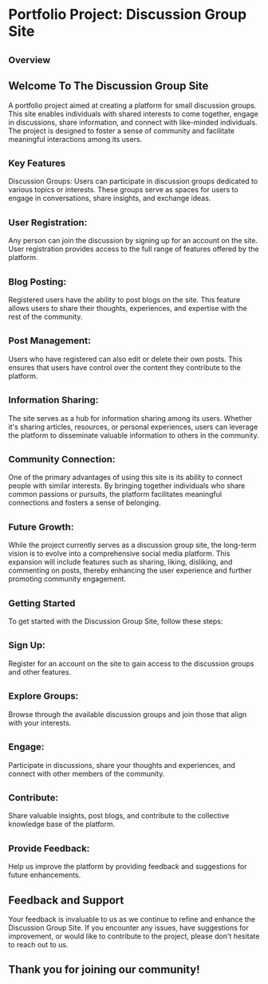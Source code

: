 ## <span style='font-size: 28px'> Portfolio Project: Discussion Group Site </span>
## <span style='font-size: 18px'>Overview </span>

## <span style='font-size: 24px, font-weight: 200'>Welcome To The Discussion Group Site <span>
 A portfolio project aimed at creating a platform for small discussion groups. This site enables individuals with shared interests to come together, engage in discussions, share information, and connect with like-minded individuals. The project is designed to foster a sense of community and facilitate meaningful interactions among its users.

## <span style='font-size: 18px'> Key Features </span>
Discussion Groups: Users can participate in discussion groups dedicated to various topics or interests. These groups serve as spaces for users to engage in conversations, share insights, and exchange ideas.

## <span style='font-size: 18px'> User Registration: </span>
Any person can join the discussion by signing up for an account on the site. User registration provides access to the full range of features offered by the platform.

 ## <span style='font-size: 18px'> Blog Posting: </span>
 Registered users have the ability to post blogs on the site. This feature allows users to share their thoughts, experiences, and expertise with the rest of the community.

## <span style='font-size: 18px'>Post Management: </span>
Users who have registered can also edit or delete their own posts. This ensures that users have control over the content they contribute to the platform.

## <span style='font-size: 18px'> Information Sharing: </span>
The site serves as a hub for information sharing among its users. Whether it's sharing articles, resources, or personal experiences, users can leverage the platform to disseminate valuable information to others in the community.

## <span style='font-size: 18px'> Community Connection: </span>
One of the primary advantages of using this site is its ability to connect people with similar interests. By bringing together individuals who share common passions or pursuits, the platform facilitates meaningful connections and fosters a sense of belonging.

## <span style='font-size: 18px'> Future Growth: </span>
While the project currently serves as a discussion group site, the long-term vision is to evolve into a comprehensive social media platform. This expansion will include features such as sharing, liking, disliking, and commenting on posts, thereby enhancing the user experience and further promoting community engagement.

## <span style='font-size: 18px'> Getting Started </span>
To get started with the Discussion Group Site, follow these steps:

## <span style='font-size: 18px'>Sign Up: </span>
Register for an account on the site to gain access to the discussion groups and other features.

## <span style='font-size: 18px'> Explore Groups: </span>
Browse through the available discussion groups and join those that align with your interests.

## <span style='font-size: 18px'> Engage: </span>
Participate in discussions, share your thoughts and experiences, and connect with other members of the community.

## <span style='font-size: 18px'> Contribute: </span>
Share valuable insights, post blogs, and contribute to the collective knowledge base of the platform.

## <span style='font-size: 18px'>Provide Feedback: </span>
Help us improve the platform by providing feedback and suggestions for future enhancements.

## <span style='font-size: 24px, font-weight: 400'>Feedback and Support </span>
Your feedback is invaluable to us as we continue to refine and enhance the Discussion Group Site. If you encounter any issues, have suggestions for improvement, or would like to contribute to the project, please don't hesitate to reach out to us.

## <span style='font-size: 24px, font-weight: 200'>Thank you for joining our community! <span>

